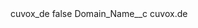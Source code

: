 <?xml version="1.0" encoding="UTF-8"?>
<CustomMetadata xmlns="http://soap.sforce.com/2006/04/metadata" xmlns:xsi="http://www.w3.org/2001/XMLSchema-instance" xmlns:xsd="http://www.w3.org/2001/XMLSchema">
    <label>cuvox_de</label>
    <protected>false</protected>
    <values>
        <field>Domain_Name__c</field>
        <value xsi:type="xsd:string">cuvox.de</value>
    </values>
</CustomMetadata>
